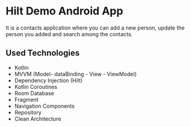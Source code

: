 # Hilt Demo Android App
It is a contacts application where you can add a new person, update the person you added and search among the contacts.


## Used Technologies
+ Kotlin
+ MVVM (Model- dataBinding - View - ViewModel)
+ Dependency Injection (Hilt)
+ Kotlin Coroutines
+ Room Database
+ Fragment
+ Navigation Components
+ Repository
+ Clean Architecture
